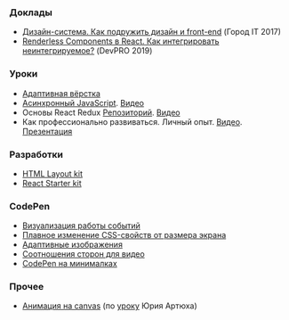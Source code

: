 ### Доклады
* [Дизайн-система. Как подружить дизайн и front-end](/2017-11-11_gorodit/index.html) (Город IT 2017)
* [Renderless Components в React. Как интегрировать неинтегрируемое?](/2019-04-27_renderless-components/index.html) (DevPRO 2019)

### Уроки
* [Адаптивная вёрстка](/2018-12-01_responsive-layout/index.html)
* [Асинхронный JavaScript](/2019-01-19_async-js/index.html). [Видео](https://youtu.be/p0d8p9C2aYs)
* Основы React Redux [Репозиторий](https://github.com/SuhushinAS/react-course). [Видео](https://youtu.be/UNWYn5LFHkQ)
* Как профессионально развиваться. Личный опыт. [Видео](https://youtu.be/WSwZlCM4sJk). [Презентация](https://docs.google.com/presentation/d/1Hr-PR5tOIQQ3D_nAveByAA1PbsESGZf3Yc92DUrYnjQ)

### Разработки
* [HTML Layout kit](https://github.com/SuhushinAS/html-layout-kit)
* [React Starter kit](https://github.com/SuhushinAS/react-starter-kit)

### CodePen
* [Визуализация работы событий](https://codepen.io/SuhushinAS/pen/QWyEwow)
* [Плавное изменение CSS-свойств от размера экрана](https://codepen.io/SuhushinAS/pen/yLLXjXw)
* [Адаптивные изображения](https://codepen.io/SuhushinAS/pen/qQMJKb)
* [Соотношения сторон для видео](https://codepen.io/SuhushinAS/pen/EOyrjL)
* [CodePen на минималках](https://codepen.io/SuhushinAS/pen/GMpgjv)

### Прочее
* [Анимация на canvas](/us-jelly/index.html) (по [уроку](https://youtu.be/XqB_Ulfpd0w) Юрия Артюха)
